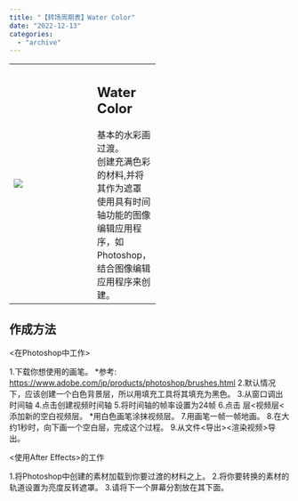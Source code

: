```yaml
---
title: "【转场周期表】Water Color"
date: "2022-12-13"
categories: 
  - "archive"
---
```


<table style="width: 52.1565%;"><tbody><tr><td style="width: 61.2111%;"><img src="https://mir.yuelili.com/2022/12/68a95f10241da38b47b06cba1de3297c.gif"></td><td style="width: 74.601%;"><h2 class="title_title__ceXO0">Water Color</h2>基本的水彩画过渡。<div></div>创建充满色彩的材料,并将其作为遮罩<div></div>使用具有时间轴功能的图像编辑应用程序，如Photoshop，结合图像编辑应用程序来创建。</td></tr></tbody></table>

## 作成方法

<在Photoshop中工作>

1.下载你想使用的画笔。 \*参考: https://www.adobe.com/jp/products/photoshop/brushes.html 2.默认情况下，应该创建一个白色背景层，所以用填充工具将其填充为黑色。 3.从窗口调出时间轴 4.点击创建视频时间轴 5.将时间轴的帧率设置为24帧 6.点击 层<视频层<添加新的空白视频层。 \*用白色画笔涂抹视频层。 7.用画笔一帧一帧地画。 8.在大约1秒时，向下画一个空白层，完成这个过程。 9.从文件<导出><渲染视频>导出。

<使用After Effects>的工作

1.将Photoshop中创建的素材加载到你要过渡的材料之上。 2.将你要转换的素材的轨道设置为亮度反转遮罩。 3.请将下一个屏幕分割放在其下面。
